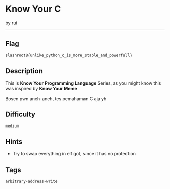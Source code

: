 # Know Your C

by rui

---

## Flag

```
slashroot8{unlike_python_c_is_more_stable_and_powerfull}
```

## Description
This is **Know Your Programming Language** Series, as you might know this was inspired by **Know Your Meme**

Bosen pwn aneh-aneh, tes pemahaman C aja yh

## Difficulty
`medium`

## Hints
* Try to swap everything in elf got, since it has no protection

## Tags
`arbitrary-address-write`
